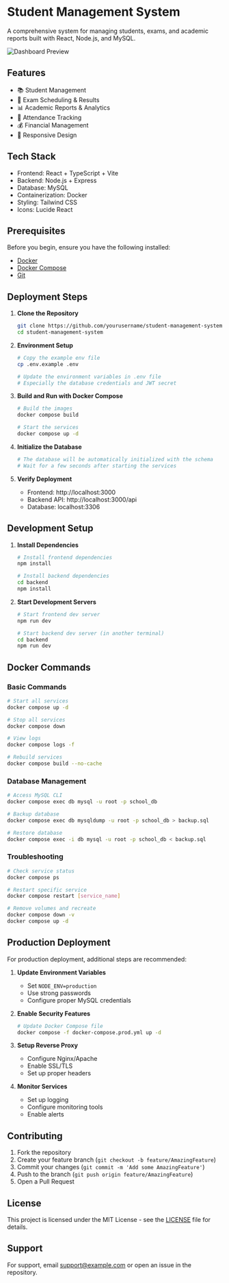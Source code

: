 # Student Management System

A comprehensive system for managing students, exams, and academic reports built with React, Node.js, and MySQL.

![Dashboard Preview](https://images.unsplash.com/photo-1501504905252-473c47e087f8?auto=format&fit=crop&q=80&w=1200)

## Features

- 📚 Student Management
- 📝 Exam Scheduling & Results
- 📊 Academic Reports & Analytics
- 📅 Attendance Tracking
- 💰 Financial Management
- 📱 Responsive Design

## Tech Stack

- Frontend: React + TypeScript + Vite
- Backend: Node.js + Express
- Database: MySQL
- Containerization: Docker
- Styling: Tailwind CSS
- Icons: Lucide React

## Prerequisites

Before you begin, ensure you have the following installed:
- [Docker](https://docs.docker.com/get-docker/)
- [Docker Compose](https://docs.docker.com/compose/install/)
- [Git](https://git-scm.com/downloads)

## Deployment Steps

1. **Clone the Repository**
   ```bash
   git clone https://github.com/yourusername/student-management-system.git
   cd student-management-system
   ```

2. **Environment Setup**
   ```bash
   # Copy the example env file
   cp .env.example .env

   # Update the environment variables in .env file
   # Especially the database credentials and JWT secret
   ```

3. **Build and Run with Docker Compose**
   ```bash
   # Build the images
   docker compose build

   # Start the services
   docker compose up -d
   ```

4. **Initialize the Database**
   ```bash
   # The database will be automatically initialized with the schema
   # Wait for a few seconds after starting the services
   ```

5. **Verify Deployment**
   - Frontend: http://localhost:3000
   - Backend API: http://localhost:3000/api
   - Database: localhost:3306

## Development Setup

1. **Install Dependencies**
   ```bash
   # Install frontend dependencies
   npm install

   # Install backend dependencies
   cd backend
   npm install
   ```

2. **Start Development Servers**
   ```bash
   # Start frontend dev server
   npm run dev

   # Start backend dev server (in another terminal)
   cd backend
   npm run dev
   ```

## Docker Commands

### Basic Commands
```bash
# Start all services
docker compose up -d

# Stop all services
docker compose down

# View logs
docker compose logs -f

# Rebuild services
docker compose build --no-cache
```

### Database Management
```bash
# Access MySQL CLI
docker compose exec db mysql -u root -p school_db

# Backup database
docker compose exec db mysqldump -u root -p school_db > backup.sql

# Restore database
docker compose exec -i db mysql -u root -p school_db < backup.sql
```

### Troubleshooting
```bash
# Check service status
docker compose ps

# Restart specific service
docker compose restart [service_name]

# Remove volumes and recreate
docker compose down -v
docker compose up -d
```

## Production Deployment

For production deployment, additional steps are recommended:

1. **Update Environment Variables**
   - Set `NODE_ENV=production`
   - Use strong passwords
   - Configure proper MySQL credentials

2. **Enable Security Features**
   ```bash
   # Update Docker Compose file
   docker compose -f docker-compose.prod.yml up -d
   ```

3. **Setup Reverse Proxy**
   - Configure Nginx/Apache
   - Enable SSL/TLS
   - Set up proper headers

4. **Monitor Services**
   - Set up logging
   - Configure monitoring tools
   - Enable alerts

## Contributing

1. Fork the repository
2. Create your feature branch (`git checkout -b feature/AmazingFeature`)
3. Commit your changes (`git commit -m 'Add some AmazingFeature'`)
4. Push to the branch (`git push origin feature/AmazingFeature`)
5. Open a Pull Request

## License

This project is licensed under the MIT License - see the [LICENSE](LICENSE) file for details.

## Support

For support, email support@example.com or open an issue in the repository.